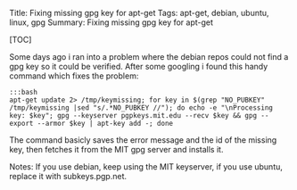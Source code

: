 Title: Fixing missing gpg key for apt-get
Tags: apt-get, debian, ubuntu, linux, gpg
Summary: Fixing missing gpg key for apt-get

[TOC]

Some days ago i ran into a problem where the debian repos could not find a gpg key so it could be verified. After some googling i found this handy command which fixes the problem:

    :::bash
    apt-get update 2> /tmp/keymissing; for key in $(grep "NO_PUBKEY" /tmp/keymissing |sed "s/.*NO_PUBKEY //"); do echo -e "\nProcessing key: $key"; gpg --keyserver pgpkeys.mit.edu --recv $key && gpg --export --armor $key | apt-key add -; done

The command basicly saves the error message and the id of the missing key, then fetches it from the MIT gpg server and installs it.

Notes:
If you use debian, keep using the MIT keyserver, if you use ubuntu, replace it with subkeys.pgp.net.

